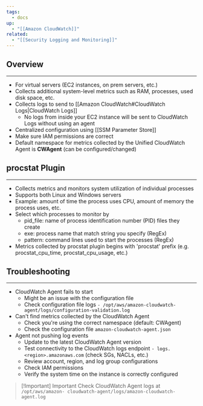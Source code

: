 ```yaml
---
tags:
  - docs
up:
  - "[[Amazon CloudWatch]]"
related:
  - "[[Security Logging and Monitoring]]"
---
```

## Overview
___

- For virtual servers (EC2 instances, on prem servers, etc.)
- Collects additional system-level metrics such as RAM, processes, used disk space, etc.
- Collects logs to send to [[Amazon CloudWatch#CloudWatch Logs|CloudWatch Logs]]
	- No logs from inside your EC2 instance will be sent to CloudWatch Logs without using an agent
- Centralized configuration using [[SSM Parameter Store]]
- Make sure IAM permissions are correct
- Default namespace for metrics collected by the Unified CloudWatch Agent is **CWAgent** (can be configured/changed)


## procstat Plugin
___

- Collects metrics and monitors system utilization of individual processes
- Supports both Linux and Windows servers
- Example: amount of time the process uses CPU, amount of memory the process uses, etc.
- Select which processes to monitor by
	- pid_file: name of process identification number (PID) files they create
	- exe: process name that match string you specify (RegEx)
	- pattern: command lines used to start the processes (RegEx)
- Metrics collected by procstat plugin begins with 'procstat' prefix (e.g. procstat_cpu_time, procstat_cpu_usage, etc.)

## Troubleshooting
___

- CloudWatch Agent fails to start
	- Might be an issue with the configuration file
	- Check configuration file logs `- /opt/aws/amazon-cloudwatch- agent/logs/configuration-validation.log`
- Can't find metrics collected by the CloudWatch Agent
	- Check you're using the correct namespace (default: CWAgent)
	- Check the configuration file `amazon-cloudwatch-agent.json`
- Agent not pushing log events
	- Update to the latest CloudWatch Agent version
	- Test connectivity to the CloudWatch logs endpoint `- logs.<region>.amazonaws.com` (check SGs, NACLs, etc.)
	- Review account, region, and log group configurations
	- Check IAM permissions
	- Verify the system time on the instance is correctly configured


> [!Important] Important
> Check CloudWatch Agent logs at `/opt/aws/amazon- cloudwatch-agent/logs/amazon-cloudwatch-agent.log`
